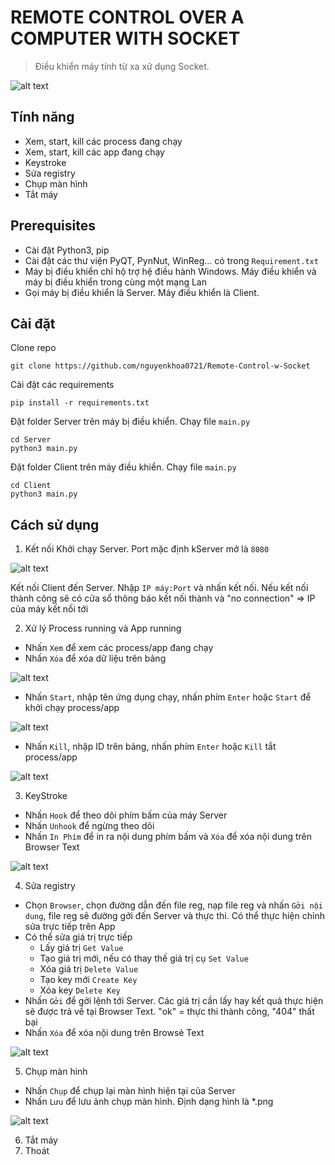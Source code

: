 ﻿
# REMOTE CONTROL OVER A COMPUTER WITH SOCKET
>Điều khiển máy tính từ xa xử dụng Socket.

![alt text](main.png)

## Tính năng

 - Xem, start, kill các process đang chạy
 - Xem, start, kill các app đang chạy
 - Keystroke
 - Sửa registry
 - Chụp màn hình
 - Tắt máy
 ## Prerequisites
 - Cài đặt Python3, pip
 - Cài đặt các thư viện PyQT, PynNut, WinReg... có trong `Requirement.txt`
 - Máy bị điều khiển chỉ hộ trợ hệ điều hành Windows. Máy điều khiển và máy bị điều khiển trong cùng một mạng Lan
- Gọi máy bị điều khiển là Server. Máy điều khiển là Client.
## Cài đặt
Clone repo

    git clone https://github.com/nguyenkhoa0721/Remote-Control-w-Socket
Cài đặt các requirements

    pip install -r requirements.txt
Đặt folder Server trên máy bị điều khiển. Chạy file `main.py`

    cd Server
    python3 main.py

Đặt folder Client trên máy điều khiển. Chạy file `main.py`

    cd Client
    python3 main.py
## Cách sử dụng

 1. Kết nối
Khởi chạy Server. Port mặc định kServer mở là `8080`

![alt text](server_start.png)

Kết nối Client đến Server. Nhập `IP máy:Port` và nhấn kết nối. Nếu kết nối thành công sẽ có cửa sổ thông báo kết nối thành và "no connection" => IP của máy kết nối tới

2. Xử lý Process running và App running
 - Nhấn `Xem` để xem các process/app đang chạy
  - Nhấn `Xóa` để xóa dữ liệu trên bảng

 ![alt text](process.png)

 - Nhấn `Start`, nhập tên ứng dụng chạy, nhấn phím `Enter` hoặc `Start` để khởi chạy process/app

 ![alt text](start.png)

 - Nhấn `Kill`, nhập ID trên bảng, nhấn phím `Enter` hoặc `Kill` tắt process/app

 ![alt text](kill.png)

3. KeyStroke
-  Nhấn `Hook` để theo dõi phím bấm của máy Server
- Nhấn `Unhook` để ngừng theo dõi
- Nhấn `In Phím` để in ra nội dung phím bấm và `Xóa` để xóa nội dung trên Browser Text

 ![alt text](keystroke.png)

4. Sửa registry

- Chọn `Browser`, chọn đường dẫn đến file reg, nạp file reg và nhấn `Gởi nội dung`, file reg sẽ đường gởi đến Server và thực thi. Có thể thực hiện chỉnh sửa trực tiếp trên App
- Có thể sửa giá trị trực tiếp
    - Lấy giá trị `Get Value`
    - Tạo giá trị mới, nếu có thay thế giá trị cụ `Set Value`
    - Xóa giá trị `Delete Value`
    - Tạo key mới `Create Key`
    - Xóa key `Delete Key`
- Nhấn `Gởi` để gởi lệnh tới Server. Các giá trị cần lấy hay kết quả thực hiện sẽ được trả về tại Browser Text. "ok" = thực thi thành công, "404" thất bại
- Nhấn `Xóa` để xóa nội dung trên Browsẻ Text

 ![alt text](register.png)

5. Chụp màn hinh

- Nhấn `Chụp` để  chụp lại màn hình hiện tại của Server 
- Nhấn `Lưu` để lưu ảnh chụp màn hình. Định dạng hình là *.png

 ![alt text](screenshot.png)

6. Tắt máy
7. Thoát


